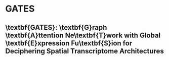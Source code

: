 # GATES
## \textbf{GATES}: \textbf{G}raph \textbf{A}ttention Ne\textbf{T}work with Global \textbf{E}xpression Fu\textbf{S}ion for Deciphering Spatial Transcriptome Architectures
